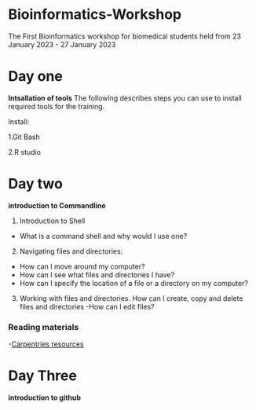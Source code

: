 # Bioinformatics-Workshop
The First Bioinformatics workshop for biomedical students held from 23 January 2023 - 27 January 2023

# Day one
**Intsallation of tools**
The following describes steps you can use to install required tools for the training.


Install:

1.Git Bash

2.R studio

# Day two
**introduction to Commandline**

1. Introduction to Shell
- What is a command shell and why would I use one?
2. Navigating files and directories:
- How can I move around my computer?
- How can I see what files and directories I have?
- How can I specify the location of a file or a directory on my computer?

3. Working with files and directories. How can I create, copy and delete files and directories
 -How can I edit files?


### Reading materials
-[Carpentries resources]( https://swcarpentry.github.io/shell-novice/)


# Day Three

**introduction to github**
